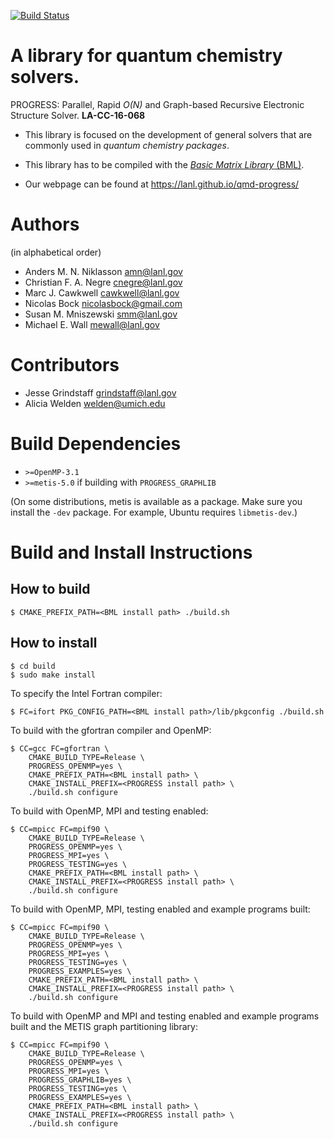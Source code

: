 [![Build Status](https://travis-ci.org/lanl/qmd-progress.svg?branch=master)](https://travis-ci.org/lanl/qmd-progress)

# A library for quantum chemistry solvers.

PROGRESS: Parallel, Rapid _O(N)_ and Graph-based Recursive Electronic
Structure Solver. **LA-CC-16-068**

- This library is focused on the development of general solvers that are
  commonly used in _quantum chemistry packages_.

- This library has to be compiled with the [_Basic Matrix Library_
  (BML)](https://qmmd.github.io/bml/).

- Our webpage can be found at https://lanl.github.io/qmd-progress/

# Authors

(in alphabetical order)

- Anders M. N. Niklasson <amn@lanl.gov>
- Christian F. A. Negre <cnegre@lanl.gov>
- Marc J. Cawkwell <cawkwell@lanl.gov>
- Nicolas Bock <nicolasbock@gmail.com>
- Susan M. Mniszewski <smm@lanl.gov>
- Michael E. Wall <mewall@lanl.gov>

# Contributors

- Jesse Grindstaff <grindstaff@lanl.gov>
- Alicia Welden <welden@umich.edu>

# Build Dependencies

- `>=OpenMP-3.1`
- `>=metis-5.0` if building with `PROGRESS_GRAPHLIB`

(On some distributions, metis is available as a package. Make sure you install
the `-dev` package. For example, Ubuntu requires `libmetis-dev`.)

# Build and Install Instructions

## How to build

    $ CMAKE_PREFIX_PATH=<BML install path> ./build.sh

## How to install

    $ cd build
    $ sudo make install

To specify the Intel Fortran compiler:

    $ FC=ifort PKG_CONFIG_PATH=<BML install path>/lib/pkgconfig ./build.sh

To build with the gfortran compiler and OpenMP:

    $ CC=gcc FC=gfortran \
        CMAKE_BUILD_TYPE=Release \
        PROGRESS_OPENMP=yes \
        CMAKE_PREFIX_PATH=<BML install path> \
        CMAKE_INSTALL_PREFIX=<PROGRESS install path> \
        ./build.sh configure

To build with OpenMP, MPI and testing enabled:

    $ CC=mpicc FC=mpif90 \
        CMAKE_BUILD_TYPE=Release \
        PROGRESS_OPENMP=yes \
        PROGRESS_MPI=yes \
        PROGRESS_TESTING=yes \
        CMAKE_PREFIX_PATH=<BML install path> \
        CMAKE_INSTALL_PREFIX=<PROGRESS install path> \
        ./build.sh configure

To build with OpenMP, MPI, testing enabled and example programs built:

	$ CC=mpicc FC=mpif90 \
	    CMAKE_BUILD_TYPE=Release \
	    PROGRESS_OPENMP=yes \
	    PROGRESS_MPI=yes \
	    PROGRESS_TESTING=yes \
	    PROGRESS_EXAMPLES=yes \
	    CMAKE_PREFIX_PATH=<BML install path> \
	    CMAKE_INSTALL_PREFIX=<PROGRESS install path> \
	    ./build.sh configure

To build with OpenMP and MPI and testing enabled and example programs built
and the METIS graph partitioning library:

	$ CC=mpicc FC=mpif90 \
	    CMAKE_BUILD_TYPE=Release \
	    PROGRESS_OPENMP=yes \
	    PROGRESS_MPI=yes \
	    PROGRESS_GRAPHLIB=yes \
	    PROGRESS_TESTING=yes \
	    PROGRESS_EXAMPLES=yes \
	    CMAKE_PREFIX_PATH=<BML install path> \
	    CMAKE_INSTALL_PREFIX=<PROGRESS install path> \
	    ./build.sh configure
